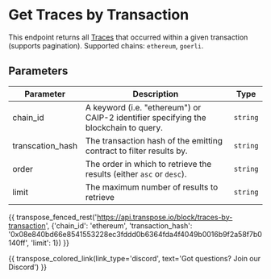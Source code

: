 # Get Traces by Transaction

This endpoint returns all [Traces](../models/trace_model.md) that occurred within a given transaction (supports pagination). Supported chains: `ethereum`, `goerli`.

## Parameters
| Parameter | Description | Type |
| -------- | ---------- | --- |
| chain_id | A keyword (i.e. "ethereum") or CAIP-2 identifier specifying the blockchain to query. | `string` |
| transcation_hash | The transaction hash of the emitting contract to filter results by. | `string` |
| order | The order in which to retrieve the results (either `asc` or `desc`). | `string` |
| limit | The maximum number of results to retrieve | `string` |

{{ transpose_fenced_rest('https://api.transpose.io/block/traces-by-transaction', {'chain_id': 'ethereum', 'transaction_hash': '0x08e840bd66e8541553228ec3fddd0b6364fda4f4049b0016b9f2a58f7b0140ff', 'limit': 1}) }}

{{ transpose_colored_link(link_type='discord', text='Got questions?  Join our Discord') }}
